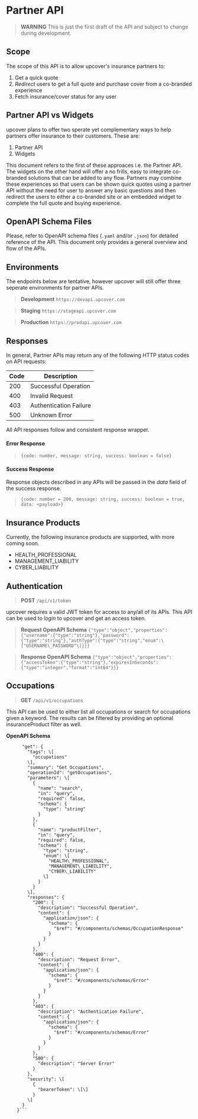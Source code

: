 # Partner API

> **WARNING**
> This is just the first draft of the API and subject to change during development.

## Scope
The scope of this API is to allow upcover's insurance partners to:

1. Get a quick quote
2. *Redirect* users to get a full quote and purchase cover from a co-branded experience
3. Fetch insurance/cover status for any user

## Partner API vs Widgets
upcover plans to offer two sperate yet complementary ways to help partners offer insurance to their customers. These are:

1. Partner API
2. Widgets

This document refers to the first of these approaces i.e. the Partner API. The widgets on the other hand will offer a no frills, easy to integrate co-branded solutions that can be added to any flow. Partners may combine these experiences so that users can be shown quick quotes using a partner API without the need for user to answer any basic questions and then redirect the users to either a co-branded site or an embedded widget to complete the full quote and buying experience.

## OpenAPI Schema Files
Please, refer to OpenAPI schema files (`.yaml` and/or `.json`) for detailed reference of the API. This document only provides a general overview and flow of the APIs.

## Environments
The endpoints below are tentative, however upcover will still offer three seperate environments for partner APIs.

> **Development**
> `https://devapi.upcover.com`

> **Staging**
> `https://stageapi.upcover.com`

> **Production**
> `https://prodapi.upcover.com`


## Responses

In general, Partner APIs may return any of the following HTTP status codes on API requests:

Code | Description 
--- | ---
200 | Successful Operation
400 | Invalid Request
403 | Authentication Failure
500 | Unknown Error

All API responses follow and consistent response wrapper. 

#### Error Response
> `{code: number, message: string, success: boolean = false}`
#### Success Response
Response objects described in any APIs will be passed in the *data* field of the success response.

> `{code: number = 200, message: string, success: boolean = true, data: <payload>}`

## Insurance Products
Currently, the following insurance products are supported, with more coming soon.

- HEALTH_PROFESSIONAL
- MANAGEMENT_LIABILITY
- CYBER_LIABILITY

## Authentication
> **POST**
> `/api/v1/token`

upcover requires a valid JWT token for access to any/all of its APIs. This API can be used to *login* to upcover and get an access token. 

> **Request OpenAPI Schema**
> `{"type":"object","properties":{"username":{"type":"string"},"password":{"type":"string"},"authType":{"type":"string","enum":\["USERNAME\_PASSWORD"\]}}}`

> **Response OpenAPI Schema**
> `{"type":"object","properties":{"accessToken":{"type":"string"},"expiresInSeconds":{"type":"integer","format":"int64"}}}`

## Occupations
> **GET**
> `/api/v1/occupations`

This API can be used to either list all occupations or search for occupations given a keyword. The results can be filtered by providing an optional insuranceProduct filter as well.

**OpenAPI Schema**
```{
      "get": {
        "tags": \[
          "occupations"
        \],
        "summary": "Get Occupations",
        "operationId": "getOccupations",
        "parameters": \[
          {
            "name": "search",
            "in": "query",
            "required": false,
            "schema": {
              "type": "string"
            }
          },
          {
            "name": "productFilter",
            "in": "query",
            "required": false,
            "schema": {
              "type": "string",
              "enum": \[
                "HEALTH\_PROFESSIONAL",
                "MANAGEMENT\_LIABILITY",
                "CYBER\_LIABILITY"
              \]
            }
          }
        \],
        "responses": {
          "200": {
            "description": "Successful Operation",
            "content": {
              "application/json": {
                "schema": {
                  "$ref": "#/components/schemas/OccupationResponse"
                }
              }
            }
          },
          "400": {
            "description": "Request Error",
            "content": {
              "application/json": {
                "schema": {
                  "$ref": "#/components/schemas/Error"
                }
              }
            }
          },
          "403": {
            "description": "Authentication Failure",
            "content": {
              "application/json": {
                "schema": {
                  "$ref": "#/components/schemas/Error"
                }
              }
            }
          },
          "500": {
            "description": "Server Error"
          }
        },
        "security": \[
          {
            "bearerToken": \[\]
          }
        \]
      }
    }```
